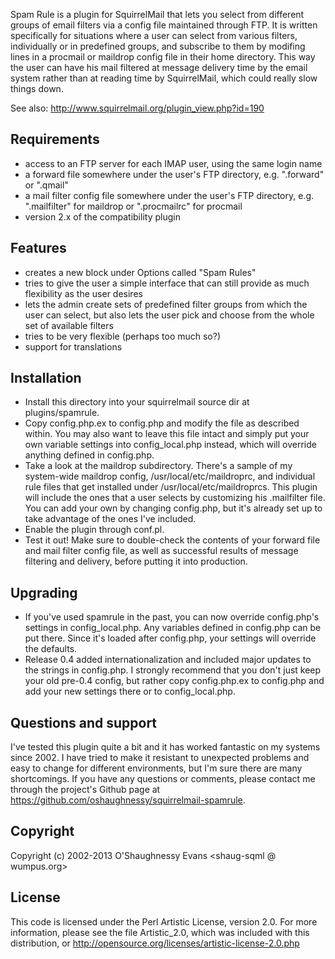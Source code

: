 Spam Rule is a plugin for SquirrelMail that lets you select from different
groups of email filters via a config file maintained through FTP.  It is
written specifically for situations where a user can select from various
filters, individually or in predefined groups, and subscribe to them by
modifing lines in a procmail or maildrop config file in their home
directory.  This way the user can have his mail filtered at message delivery
time by the email system rather than at reading time by SquirrelMail, which
could really slow things down.

See also:  http://www.squirrelmail.org/plugin_view.php?id=190


## Requirements

- access to an FTP server for each IMAP user, using the same login name
- a forward file somewhere under the user's FTP directory,
  e.g. ".forward" or ".qmail"
- a mail filter config file somewhere under the user's FTP directory,
  e.g. ".mailfilter" for maildrop or ".procmailrc" for procmail
- version 2.x of the compatibility plugin


## Features

- creates a new block under Options called "Spam Rules"
- tries to give the user a simple interface that can still provide as much
  flexibility as the user desires
- lets the admin create sets of predefined filter groups from which the
  user can select, but also lets the user pick and choose from the whole
  set of available filters
- tries to be very flexible (perhaps too much so?)
- support for translations


## Installation

- Install this directory into your squirrelmail source dir at
  plugins/spamrule.
- Copy config.php.ex to config.php and modify the file as described within.
  You may also want to leave this file intact and simply put your own
  variable settings into config_local.php instead, which will override
  anything defined in config.php.
- Take a look at the maildrop subdirectory.  There's a sample of my
  system-wide maildrop config, /usr/local/etc/maildroprc, and individual
  rule files that get installed under /usr/local/etc/maildroprcs.  This
  plugin will include the ones that a user selects by customizing his
  .mailfilter file.  You can add your own by changing config.php, but
  it's already set up to take advantage of the ones I've included.
- Enable the plugin through conf.pl.
- Test it out!  Make sure to double-check the contents of your forward file
  and mail filter config file, as well as successful results of message
  filtering and delivery, before putting it into production.


## Upgrading

- If you've used spamrule in the past, you can now override config.php's
  settings in config_local.php.  Any variables defined in config.php
  can be put there.  Since it's loaded after config.php, your settings
  will override the defaults.
- Release 0.4 added internationalization and included major updates to
  the strings in config.php.  I strongly recommend that you don't just
  keep your old pre-0.4 config, but rather copy config.php.ex to
  config.php and add your new settings there or to config_local.php.


## Questions and support

I've tested this plugin quite a bit and it has worked fantastic on my
systems since 2002.  I have tried to make it resistant to unexpected
problems and easy to change for different environments, but I'm sure
there are many shortcomings.  If you have any questions or comments,
please contact me through the project's Github page at
https://github.com/oshaughnessy/squirrelmail-spamrule.


## Copyright

Copyright (c) 2002-2013 O'Shaughnessy Evans <shaug-sqml @ wumpus.org>


## License

This code is licensed under the Perl Artistic License, version 2.0.  For
more information, please see the file Artistic_2.0, which was included with
this distribution, or http://opensource.org/licenses/artistic-license-2.0.php
